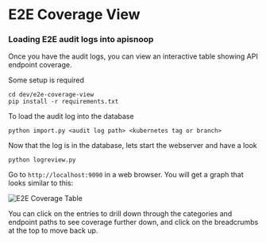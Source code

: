 # E2E Coverage View

### Loading E2E audit logs into apisnoop

Once you have the audit logs, you can view an interactive table showing API endpoint coverage.

Some setup is required
```
cd dev/e2e-coverage-view
pip install -r requirements.txt
```

To load the audit log into the database
```
python import.py <audit log path> <kubernetes tag or branch>
```

Now that the log is in the database, lets start the webserver and have a look
```
python logreview.py
```

Go to `http://localhost:9090` in a web browser. You will get a graph that looks similar to this:

![E2E Coverage Table](../../docs/images/e2e_coverage_screenshot.png)

You can click on the entries to drill down through the categories and endpoint paths to see coverage
further down, and click on the breadcrumbs at the top to move back up.
